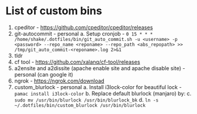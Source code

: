 # List of custom bins

1. cpeditor - https://github.com/cpeditor/cpeditor/releases
2. git-autocommit - personal
	a. Setup cronjob - `0 15 * * * /home/shake/.dotfiles/bin/git_auto_commit.sh -u <username> -p <password> --repo_name <reponame> --repo_path <abs_repopath> >> /tmp/git_auto_commit-<reponame>.log 2>&1`
3. tldr
4. cf tool - https://github.com/xalanq/cf-tool/releases
5. a2ensite and a2dissite (apache enable site and apache disable site) - personal (can google it)
6. ngrok - https://ngrok.com/download
7. custom_blurlock - personal
	a. Install i3lock-color for beautiful lock - `pamac install i3lock-color`
	b. Replace default blurlock (manjaro) by:
	c. `sudo mv /usr/bin/blurlock /usr/bin/blurlock_bk`
	d. `ln -s ~/.dotfiles/bin/custom_blurlock /usr/bin/blurlock`

